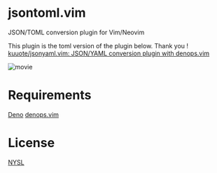 # jsontoml.vim

JSON/TOML conversion plugin for Vim/Neovim

This plugin is the toml version of the plugin below. Thank you !
[kuuote/jsonyaml.vim: JSON/YAML conversion plugin with denops.vim](https://github.com/kuuote/jsonyaml.vim)

![movie](https://user-images.githubusercontent.com/36663503/217253706-2d92b051-aca5-41c9-8719-20a44d9d628b.gif)

# Requirements

[Deno](https://deno.land)
[denops.vim](https://github.com/vim-denops/denops.vim)

# License

[NYSL](http://www.kmonos.net/nysl/)

